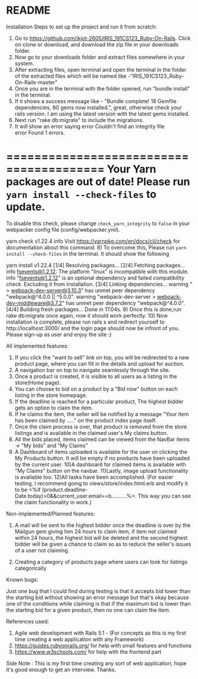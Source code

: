 # README

Installation Steps to set up the project and run it from scratch: 




1) Go to https://github.com/ikjot-2605/IRIS_191CS123_Ruby-On-Rails. Click on clone or download, and download the zip file in your downloads folder.
2) Now go to your downloads folder and extract files somewhere in your system.
3) After extracting files, open terminal and open the terminal in the folder of the extracted files which will be named like -"IRIS_191CS123_Ruby-On-Rails-master"
4) Once you are in the terminal with the folder opened, run "bundle install" in the terminal.
5) If it shows a success message like - "Bundle complete! 18 Gemfile dependencies, 80 gems now installed.", great, otherwise check your rails version. I am using the latest version with the latest gems installed.
6) Next run "rake db:migrate" to include the migrations.
7) It will show an error saying 
error Couldn't find an integrity file                                                                                                                                                                      
error Found 1 errors.                                                                                                                                                                                      


========================================
  Your Yarn packages are out of date!
  Please run `yarn install --check-files` to update.
========================================


To disable this check, please change `check_yarn_integrity`
to `false` in your webpacker config file (config/webpacker.yml).


yarn check v1.22.4
info Visit https://yarnpkg.com/en/docs/cli/check for documentation about this command.
8) To overcome this, Please run `yarn install --check-files` in the terminal.
  It should show the following
  
  yarn install v1.22.4
[1/4] Resolving packages...
[2/4] Fetching packages...
info fsevents@1.2.12: The platform "linux" is incompatible with this module.
info "fsevents@1.2.12" is an optional dependency and failed compatibility check. Excluding it from installation.
[3/4] Linking dependencies...
warning " > webpack-dev-server@3.10.3" has unmet peer dependency "webpack@^4.0.0 || ^5.0.0".
warning "webpack-dev-server > webpack-dev-middleware@3.7.2" has unmet peer dependency "webpack@^4.0.0".
[4/4] Building fresh packages...
Done in 17.04s.
9) Once this is done,run rake db:migrate once again, now it should work perfectly.
10) Now installation is complete, please run rails s and redirect yourself to http://localhost:3000/ and the login page should now be infront of you. Please sign-up as user and enjoy the site :)




All implemented features:

1) If you click the "want to sell" link on top, you will be redirected to a new product page, where you can fill in the details and upload for auction.
2) A navigation bar on top to navigate seamlessly through the site.
3) Once a product is created, it is visible to all users as a listing in the store(Home page).
4) You can choose to bid on a product by a "Bid now" button on each listing in the store homepage.
5) If the deadline is reached for a particular product, The highest bidder gets an option to claim the item.
6) If he claims the item, the seller will be notified by a message "Your item has been claimed by ....." on the product  index page itself.
7) Once the claim process is over, that product is removed from the store listings and is available in the claimed user's My claims button.
8) All the bids placed, items claimed can be viewed from the NavBar items -> "My bids" and "My Claims"
9) A Dashboard of items uploaded is available for the user on clicking the My Products button. It will be empty if no products have been uploaded by the current user.
10)A dashboard for claimed items is available with "My Claims" button on the navbar.
11)Lastly, image upload functionality is available too.
12)All tasks have been accomplished.
(For easier testing, I recommend going to views/store/index.html.erb and modify it to be <%if (product.deadline-Date.today)>0&&current_user.email==b..........%>. This way you can see the claim functionality in work.)



Non-implemented/Planned features:

1) A mail will be sent to the highest bidder once the deadline is over by the Mailgun gem giving him 24 hours to claim item, if item not claimed within 24 hours, the highest bid will be deleted and the second highest bidder will be given a chance to claim so as to reduce the seller's issues of a user not claiming.

2) Creating a category of products page where users can look for listings categorically


Known bugs:

Just one bug that I could find during testing is that it accepts bid lower than the starting bid without showing an error message but that's okay because one of the conditions while claiming is that if the maximum bid is lower than the starting bid for a given product, then no one can claim the item.

References used:
1) Agile web development with Rails 5.1 - (For concepts as this is my first time creating a web application with any Framework)
2) https://guides.rubyonrails.org/ for help with small features and functions
3) https://www.w3schools.com/ for help with the frontend part

Side Note : This is my first time creating any sort of web application, hope it's good enough to get an interview.
Thanks.

